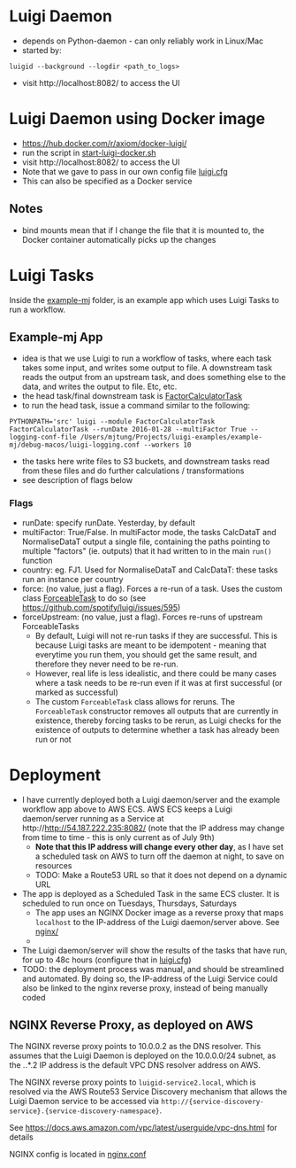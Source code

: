 # Luigi Daemon

- depends on Python-daemon - can only reliably work in Linux/Mac
- started by:
```
luigid --background --logdir <path_to_logs>
```
- visit http://localhost:8082/ to access the UI

# Luigi Daemon using Docker image

- https://hub.docker.com/r/axiom/docker-luigi/
- run the script in [start-luigi-docker.sh](start-luigi-docker.sh)
- visit http://localhost:8082/ to access the UI
- Note that we gave to pass in our own config file [luigi.cfg](luigi.cfg)
- This can also be specified as a Docker service

## Notes
- bind mounts mean that if I change the file that it is mounted to, the Docker container automatically picks up the changes

# Luigi Tasks

Inside the [example-mj](example-mj) folder, is an example app which uses Luigi Tasks to run a workflow.

## Example-mj App

- idea is that we use Luigi to run a workflow of tasks, where each task takes some input, and writes some output to file.  A downstream task reads the output from an upstream task, and does something else to the data, and writes the output to file.  Etc, etc.
- the head task/final downstream task is [FactorCalculatorTask](example-mj/src/FactorCalculatorTask.py)
- to run the head task, issue a command similar to the following:
```
PYTHONPATH='src' luigi --module FactorCalculatorTask FactorCalculatorTask --runDate 2016-01-28 --multiFactor True --logging-conf-file /Users/mjtung/Projects/luigi-examples/example-mj/debug-macos/luigi-logging.conf --workers 10
```
- the tasks here write files to S3 buckets, and downstream tasks read from these files and do further calculations / transformations
- see description of flags below

### Flags

- runDate: specify runDate.  Yesterday, by default
- multiFactor: True/False.  In multiFactor mode, the tasks CalcDataT and NormaliseDataT output a single file, containing the paths pointing to multiple "factors" (ie. outputs) that it had written to in the main `run()` function
- country: eg. FJ1. Used for NormaliseDataT and CalcDataT: these tasks run an instance per country
- force: (no value, just a flag). Forces a re-run of a task.  Uses the custom class [ForceableTask](example-mj/src/ForceableTask.py) to do so (see https://github.com/spotify/luigi/issues/595)
- forceUpstream: (no value, just a flag). Forces re-runs of upstream ForceableTasks
    - By default, Luigi will not re-run tasks if they are successful.  This is because Luigi tasks are meant to be idempotent - meaning that everytime you run them, you should get the same result, and therefore they never need to be re-run.
    - However, real life is less idealistic, and there could be many cases where a task needs to be re-run even if it was at first successful (or marked as successful)
    - The custom `ForceableTask` class allows for reruns.  The `ForceableTask` constructor removes all outputs that are currently in existence, thereby forcing tasks to be rerun, as Luigi checks for the existence of outputs to determine whether a task has already been run or not

# Deployment

- I have currently deployed both a Luigi daemon/server and the example workflow app above to AWS ECS.  AWS ECS keeps a Luigi daemon/server running as a Service at http://http://54.187.222.235:8082/ (note that the IP address may change from time to time - this is only current as of July 9th)
    - **Note that this IP address will change every other day**, as I have set a scheduled task on AWS to turn off the daemon at night, to save on resources
    - TODO: Make a Route53 URL so that it does not depend on a dynamic URL
- The app is deployed as a Scheduled Task in the same ECS cluster.  It is scheduled to run once on Tuesdays, Thursdays, Saturdays
    - The app uses an NGINX Docker image as a reverse proxy that maps `localhost` to the IP-address of the Luigi daemon/server above.  See [nginx/](nginx/)
    - 
- The Luigi daemon/server will show the results of the tasks that have run, for up to 48c hours (configure that in [luigi.cfg](luigi.cfg))
- TODO: the deployment process was manual, and should be streamlined and automated.  By doing so, the IP-address of the Luigi Service could also be linked to the nginx reverse proxy, instead of being manually coded

## NGINX Reverse Proxy, as deployed on AWS

The NGINX reverse proxy points to 10.0.0.2 as the DNS resolver.  This assumes that the Luigi Daemon is deployed on the 10.0.0.0/24 subnet, as the *.*.*.2 IP address is the default VPC DNS resolver address on AWS.

The NGINX reverse proxy points to `luigid-service2.local`, which is resolved via the AWS Route53 Service Discovery mechanism that allows the Luigi Daemon service to be accessed via `http://{service-discovery-service}.{service-discovery-namespace}`.

See https://docs.aws.amazon.com/vpc/latest/userguide/vpc-dns.html for details

NGINX config is located in [nginx.conf](nginx/nginx.conf)